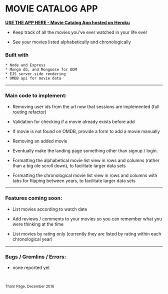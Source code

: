 # MOVIE CATALOG APP

[**USE THE APP HERE - Movie Catalog App hosted on Heroku**](https://movie-catalog-app.herokuapp.com)

* Keep track of all the movies you've ever watched in your life ever

* See your movies listed alphabetically and chronologically


### Built with
	* Node and Express
	* Mongo db, and Mongoose for ODM
	* EJS server-side rendering
	* OMDB api for movie data

----
### Main code to implement:

- Removing user ids from the url now that sessions are implemented (full routing refactor)

- Validation for checking if a movie already exists before add

- If movie is not found on OMDB, provide a form to add a movie manually

- Removing an added movie

- Eventually make the landing page something other than signup / login.

- Formatting the alphabetical movie list view in rows and columns (rather than a big ole scroll down), to facilitate larger data sets

- Formatting the chronological movie list view in rows and columns with tabs for flipping between years, to facilitate larger data sets

----
### Features coming soon:

* List movies according to watch date

* Add reviews / comments to your movies so you can remember what you were thinking at the time

* List movies by rating only (currently they are listed by rating within each chronological year)

----
### Bugs / Gremlins / Errors:

* none reported yet

<br>


<small>Thom Page, December 2016</small>
